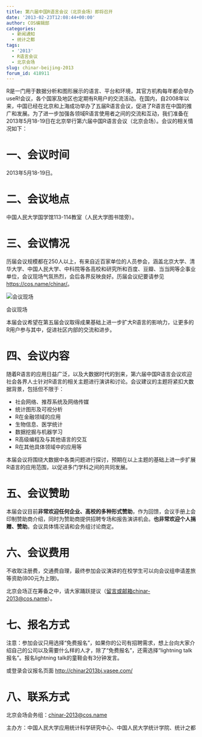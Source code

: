 ```yaml
---
title: 第六届中国R语言会议（北京会场）即将召开
date: '2013-02-23T12:08:44+00:00'
author: COS编辑部
categories:
  - 新闻通知
  - 统计之都
tags:
  - '2013'
  - R语言会议
  - 北京会场
slug: chinar-beijing-2013
forum_id: 418911
---
```


R是一门用于数据分析和图形展示的语言、平台和环境，其官方机构每年都会举办useR!会议，各个国家及地区也定期有R用户的交流活动。在国内，自2008年以来，中国已经在北京和上海成功举办了五届R语言会议，促进了R语言在中国的推广和发展。为了进一步加强各领域R语言使用者之间的交流和互动，我们准备在2013年5月18-19日在北京举行第六届中国R语言会议（北京会场）。会议的相关情况如下：
<!--more-->

# 一、会议时间

2013年5月18-19日。

# 二、会议地点

中国人民大学国学馆113-114教室（人民大学图书馆旁）。

# 三、会议情况

历届会议规模都在250人以上，有来自近百家单位的人员参会，涵盖北京大学、清华大学、中国人民大学、中科院等各高校和研究所和百度、豆瓣、当当网等企事业单位，会议现场气氛热烈，会后各界反映良好。历届会议纪要请参见<https://cos.name/chinar/>。

![会议现场](https://uploads.cosx.org/2012/05/IMG_8116.jpg)

会议现场

本届会议希望在第五届会议取得成果基础上进一步扩大R语言的影响力，让更多的R用户参与其中，促进社区内部的交流和进步。

# 四、会议内容

随着R语言的应用日益广泛，以及大数据时代的到来，第六届中国R语言会议欢迎社会各界人士针对R语言的相关主题进行演讲和讨论。会议建议的主题将紧扣大数据背景，包括但不限于：

  * 社会网络、推荐系统及网络传媒
  * 统计图形及可视分析
  * R在金融领域的应用
  * 生物信息、医学统计
  * 数据挖掘与机器学习
  * R高级编程及与其他语言的交互
  * R在其他具体领域中的应用等

本届会议将围绕大数据中各类问题进行探讨，预期在以上主题的基础上进一步扩展R语言的应用范围，以促进多门学科之间的共同发展。

# 五、会议赞助

本届会议目前**非常欢迎任何企业、高校的多种形式赞助**，作为回馈，会议手册上会印制赞助商介绍，同时为赞助商提供招聘专场和报告演讲机会。**也非常欢迎个人捐赠、赞助**。会议具体情况请和会务组讨论商定。

# 六、会议费用

不收取注册费，交通费自理，最终参加会议演讲的在校学生可以向会议组申请差旅等资助(800元为上限)。
  
北京会场正在筹备之中，请大家踊跃提议（留言或邮箱chinar-2013@cos.name）。

# 七、报名方式

  注意：参加会议只用选择“免费报名”，如果你的公司有招聘需求，想上台向大家介绍自己的公司以及需要什么样的人才，除了“免费报名”，还需选择“lightning talk报名”。报名lightning talk的童鞋会有3分钟发言。

或登录会议报名页面 <http://chinar2013bj.vasee.com/>

# 八、联系方式

北京会场会务组：chinar-2013@cos.name
  
主办方：中国人民大学应用统计科学研究中心、中国人民大学统计学院、统计之都

